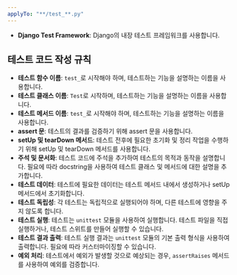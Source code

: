 ```yaml
---
applyTo: "**/test_**.py"
---
```


- **Django Test Framework**: Django의 내장 테스트 프레임워크를 사용합니다.

## **테스트 코드 작성 규칙**
- **테스트 함수 이름**: `test_`로 시작해야 하며, 테스트하는 기능을 설명하는 이름을 사용합니다.
- **테스트 클래스 이름**: `Test`로 시작하며, 테스트하는 기능을 설명하는 이름을 사용합니다.
- **테스트 메서드 이름**: `test_`로 시작해야 하며, 테스트하는 기능을 설명하는 이름을 사용합니다.
- **assert 문**: 테스트의 결과를 검증하기 위해 assert 문을 사용합니다.
- **setUp 및 tearDown 메서드**: 테스트 전후에 필요한 초기화 및 정리 작업을 수행하기 위해 setUp 및 tearDown 메서드를 사용합니다.
- **주석 및 문서화**: 테스트 코드에 주석을 추가하여 테스트의 목적과 동작을 설명합니다. 필요에 따라 docstring을 사용하여 테스트 클래스 및 메서드에 대한 설명을 추가합니다.
- **테스트 데이터**: 테스트에 필요한 데이터는 테스트 메서드 내에서 생성하거나 setUp 메서드에서 초기화합니다.
- **테스트 독립성**: 각 테스트는 독립적으로 실행되어야 하며, 다른 테스트에 영향을 주지 않도록 합니다.
- **테스트 실행**: 테스트는 `unittest` 모듈을 사용하여 실행합니다. 테스트 파일을 직접 실행하거나, 테스트 스위트를 만들어 실행할 수 있습니다.
- **테스트 결과 출력**: 테스트 실행 결과는 `unittest` 모듈의 기본 출력 형식을 사용하여 출력합니다. 필요에 따라 커스터마이징할 수 있습니다.
- **예외 처리**: 테스트에서 예외가 발생할 것으로 예상되는 경우, `assertRaises` 메서드를 사용하여 예외를 검증합니다.